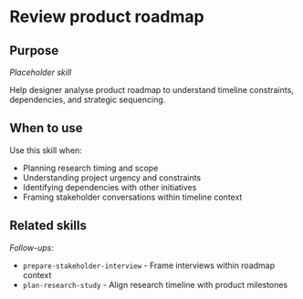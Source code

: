 # Review product roadmap

## Purpose

_Placeholder skill_

Help designer analyse product roadmap to understand timeline constraints, dependencies, and strategic sequencing.

## When to use

Use this skill when:
- Planning research timing and scope
- Understanding project urgency and constraints
- Identifying dependencies with other initiatives
- Framing stakeholder conversations within timeline context

## Related skills

_Follow-ups:_
- `prepare-stakeholder-interview` - Frame interviews within roadmap context
- `plan-research-study` - Align research timeline with product milestones
